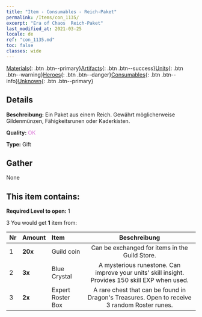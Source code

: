 ```yaml
---
title: "Item - Consumables - Reich-Paket"
permalink: /Items/con_1135/
excerpt: "Era of Chaos  Reich-Paket"
last_modified_at: 2021-03-25
locale: de
ref: "con_1135.md"
toc: false
classes: wide
---
```

 [Materials](/de/Items/){: .btn .btn--primary}[Artifacts](/de/Items/Artifacts/){: .btn .btn--success}[Units](/de/Items/Units/){: .btn .btn--warning}[Heroes](/de/Items/Heroes/){: .btn .btn--danger}[Consumables](/de/Items/Consumables/){: .btn .btn--info}[Unknown](/de/Items/Unknown/){: .btn .btn--primary}

## Details
 **Beschreibung:** Ein Paket aus einem Reich. Gewährt möglicherweise Gildenmünzen, Fähigkeitsrunen oder Kaderkisten.

 **Quality:** <span style="color: #DA70D6">OK</span>

 **Type:** Gift

## Gather

  None

## This item contains:

 **Required Level to open:** 1

 3 You would get **1** item  from:

  | Nr | Amount |     Item    | Beschreibung |
  |:---|:-------|:------------|:-----------:|
  | 1 |  **20x** | Guild coin | Can be exchanged for items in the Guild Store.  | 
  | 2 |  **3x** | Blue Crystal | A mysterious runestone. Can improve your units' skill insight. Provides 150 skill EXP when used.  | 
  | 3 |  **2x** | Expert Roster Box | A rare chest that can be found in Dragon's Treasures. Open to receive 3 random Roster runes.  | 

